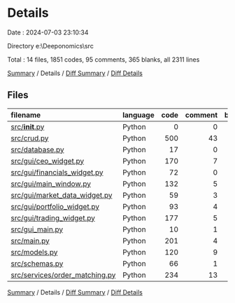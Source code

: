 # Details

Date : 2024-07-03 23:10:34

Directory e:\\Deeponomics\\src

Total : 14 files,  1851 codes, 95 comments, 365 blanks, all 2311 lines

[Summary](results.md) / Details / [Diff Summary](diff.md) / [Diff Details](diff-details.md)

## Files
| filename | language | code | comment | blank | total |
| :--- | :--- | ---: | ---: | ---: | ---: |
| [src/__init__.py](/src/__init__.py) | Python | 0 | 0 | 1 | 1 |
| [src/crud.py](/src/crud.py) | Python | 500 | 43 | 99 | 642 |
| [src/database.py](/src/database.py) | Python | 17 | 0 | 5 | 22 |
| [src/gui/ceo_widget.py](/src/gui/ceo_widget.py) | Python | 170 | 7 | 31 | 208 |
| [src/gui/financials_widget.py](/src/gui/financials_widget.py) | Python | 72 | 0 | 18 | 90 |
| [src/gui/main_window.py](/src/gui/main_window.py) | Python | 132 | 5 | 22 | 159 |
| [src/gui/market_data_widget.py](/src/gui/market_data_widget.py) | Python | 59 | 3 | 11 | 73 |
| [src/gui/portfolio_widget.py](/src/gui/portfolio_widget.py) | Python | 93 | 4 | 16 | 113 |
| [src/gui/trading_widget.py](/src/gui/trading_widget.py) | Python | 177 | 5 | 30 | 212 |
| [src/gui_main.py](/src/gui_main.py) | Python | 10 | 1 | 2 | 13 |
| [src/main.py](/src/main.py) | Python | 201 | 4 | 30 | 235 |
| [src/models.py](/src/models.py) | Python | 120 | 9 | 31 | 160 |
| [src/schemas.py](/src/schemas.py) | Python | 66 | 1 | 16 | 83 |
| [src/services/order_matching.py](/src/services/order_matching.py) | Python | 234 | 13 | 53 | 300 |

[Summary](results.md) / Details / [Diff Summary](diff.md) / [Diff Details](diff-details.md)